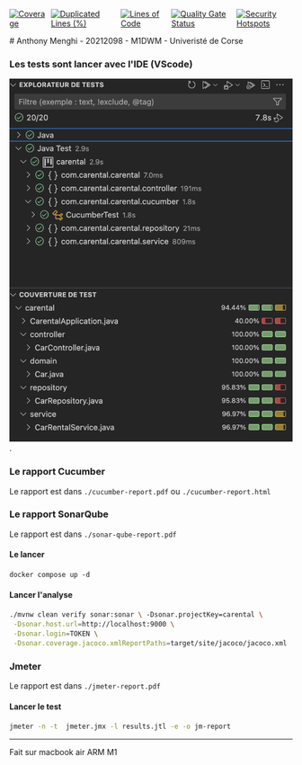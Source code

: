<div style="display: flex; justify-content: center; gap: 10px;">


[![Coverage](http://localhost:9000/api/project_badges/measure?project=carental&metric=coverage&token=sqb_a3d8d9ded14fbd1d05f282b959fffd02231cf099)](http://localhost:9000/dashboard?id=carental)

[![Duplicated Lines (%)](http://localhost:9000/api/project_badges/measure?project=carental&metric=duplicated_lines_density&token=sqb_a3d8d9ded14fbd1d05f282b959fffd02231cf099)](http://localhost:9000/dashboard?id=carental)

[![Lines of Code](http://localhost:9000/api/project_badges/measure?project=carental&metric=ncloc&token=sqb_a3d8d9ded14fbd1d05f282b959fffd02231cf099)](http://localhost:9000/dashboard?id=carental)

[![Quality Gate Status](http://localhost:9000/api/project_badges/measure?project=carental&metric=alert_status&token=sqb_a3d8d9ded14fbd1d05f282b959fffd02231cf099)](http://localhost:9000/dashboard?id=carental)

[![Security Hotspots](http://localhost:9000/api/project_badges/measure?project=carental&metric=security_hotspots&token=sqb_a3d8d9ded14fbd1d05f282b959fffd02231cf099)](http://localhost:9000/dashboard?id=carental)
</div>
# Anthony Menghi - 20212098 - M1DWM - Univeristé de Corse

### Les tests sont lancer avec l'IDE (VScode)

![capture-tests](/capture-tests.png "capture-tests").

### Le rapport Cucumber

Le rapport est dans `./cucumber-report.pdf` ou `./cucumber-report.html`

### Le rapport SonarQube

Le rapport est dans `./sonar-qube-report.pdf`

#### Le lancer

```
docker compose up -d
```

#### Lancer l'analyse

```bash
./mvnw clean verify sonar:sonar \ -Dsonar.projectKey=carental \
 -Dsonar.host.url=http://localhost:9000 \
 -Dsonar.login=TOKEN \
 -Dsonar.coverage.jacoco.xmlReportPaths=target/site/jacoco/jacoco.xml
```

### Jmeter

Le rapport est dans `./jmeter-report.pdf`

#### Lancer le test

```bash
jmeter -n -t  jmeter.jmx -l results.jtl -e -o jm-report
```

---

Fait sur macbook air ARM M1
